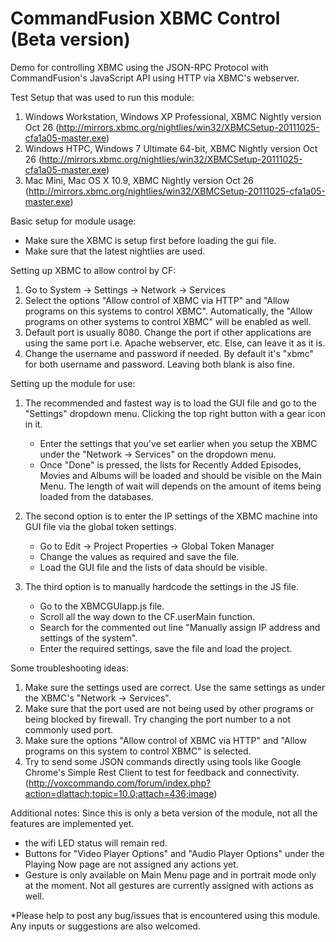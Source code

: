 # CommandFusion XBMC Control (Beta version) #

Demo for controlling XBMC using the JSON-RPC Protocol with CommandFusion's JavaScript API using HTTP via XBMC's webserver.

Test Setup that was used to run this module:
1) Windows Workstation, Windows XP Professional, XBMC Nightly version Oct 26 (http://mirrors.xbmc.org/nightlies/win32/XBMCSetup-20111025-cfa1a05-master.exe)
2) Windows HTPC, Windows 7 Ultimate 64-bit, XBMC Nightly version Oct 26 (http://mirrors.xbmc.org/nightlies/win32/XBMCSetup-20111025-cfa1a05-master.exe)
3) Mac Mini, Mac OS X 10.9, XBMC Nightly version Oct 26 (http://mirrors.xbmc.org/nightlies/win32/XBMCSetup-20111025-cfa1a05-master.exe)

Basic setup for module usage:
- Make sure the XBMC is setup first before loading the gui file.
- Make sure that the latest nightlies are used.

Setting up XBMC to allow control by CF:
1) Go to System -> Settings -> Network -> Services
2) Select the options "Allow control of XBMC via HTTP" and "Allow programs on this systems to control XBMC". 
	Automatically, the "Allow programs on other systems to control XBMC" will be enabled as well.
3) Default port is usually 8080. Change the port if other applications are using the same port i.e. Apache webserver, etc. 
	Else, can leave it as it is.
4) Change the username and password if needed. By default it's "xbmc" for both username and password. Leaving both blank is also fine.

Setting up the module for use:
1) The recommended and fastest way is to load the GUI file and go to the "Settings" dropdown menu. Clicking the top right button with a gear icon in it.
	- Enter the settings that you've set earlier when you setup the XBMC under the "Network -> Services" on the dropdown menu.
	- Once "Done" is pressed, the lists for Recently Added Episodes, Movies and Albums will be loaded and should be visible on the Main Menu. 
		The length of wait will depends on the amount of items being loaded from the databases.
	
2) The second option is to enter the IP settings of the XBMC machine into GUI file via the global token settings.
	- Go to Edit -> Project Properties -> Global Token Manager
	- Change the values as required and save the file.
	- Load the GUI file and the lists of data should be visible.

3) The third option is to manually hardcode the settings in the JS file.
	- Go to the XBMCGUIapp.js file.
	- Scroll all the way down to the CF.userMain function.
	- Search for the commented out line "Manually assign IP address and settings of the system".
	- Enter the required settings, save the file and load the project.
	
Some troubleshooting ideas:
1) Make sure the settings used are correct. Use the same settings as under the XBMC's "Network -> Services".
2) Make sure that the port used are not being used by other programs or being blocked by firewall. Try changing the port number to a not commonly used port.
3) Make sure the options "Allow control of XBMC via HTTP" and "Allow programs on this system to control XBMC" is selected.
4) Try to send some JSON commands directly using tools like Google Chrome's Simple Rest Client to test for feedback and connectivity.
	(http://voxcommando.com/forum/index.php?action=dlattach;topic=10.0;attach=436;image)

Additional notes:
Since this is only a beta version of the module, not all the features are implemented yet.
- the wifi LED status will remain red.
- Buttons for "Video Player Options" and "Audio Player Options" under the Playing Now page are not assigned any actions yet.
- Gesture is only available on Main Menu page and in portrait mode only at the moment. Not all gestures are currently assigned with actions as well.

*Please help to post any bug/issues that is encountered using this module. Any inputs or suggestions are also welcomed.
